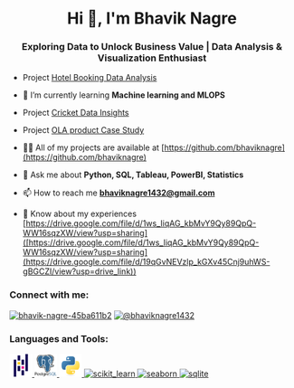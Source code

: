 <h1 align="center">Hi 👋, I'm Bhavik Nagre</h1>
<h3 align="center">Exploring Data to Unlock Business Value | Data Analysis & Visualization Enthusiast</h3>

- Project [Hotel Booking Data Analysis](https://github.com/bhaviknagre/Hotel-Booking-Data-Analysis)

- 🌱 I’m currently learning **Machine learning and MLOPS**

- Project [Cricket Data Insights](https://github.com/bhaviknagre/Cricket-Data-Anlaysis)

- Project [OLA product Case Study](https://github.com/bhaviknagre/OLA-Case-Study)

- 👨‍💻 All of my projects are available at [https://github.com/bhaviknagre](https://github.com/bhaviknagre)

- 💬 Ask me about **Python, SQL, Tableau, PowerBI, Statistics**

- 📫 How to reach me **bhaviknagre1432@gmail.com**

- 📄 Know about my experiences [https://drive.google.com/file/d/1ws_IiqAG_kbMvY9Qy89QpQ-WW16sqzXW/view?usp=sharing]([https://drive.google.com/file/d/1ws_IiqAG_kbMvY9Qy89QpQ-WW16sqzXW/view?usp=sharing](https://drive.google.com/file/d/19qGvNEVzlp_kGXv45Cnj9uhWS-gBGCZI/view?usp=drive_link))

<h3 align="left">Connect with me:</h3>
<p align="left">
<a href="https://linkedin.com/in/bhavik-nagre-45ba611b2" target="blank"><img align="center" src="https://raw.githubusercontent.com/rahuldkjain/github-profile-readme-generator/master/src/images/icons/Social/linked-in-alt.svg" alt="bhavik-nagre-45ba611b2" height="30" width="40" /></a>
<a href="https://www.hackerrank.com/@bhaviknagre1432" target="blank"><img align="center" src="https://raw.githubusercontent.com/rahuldkjain/github-profile-readme-generator/master/src/images/icons/Social/hackerrank.svg" alt="@bhaviknagre1432" height="30" width="40" /></a>
</p>

<h3 align="left">Languages and Tools:</h3>
<p align="left"> <a href="https://pandas.pydata.org/" target="_blank" rel="noreferrer"> <img src="https://raw.githubusercontent.com/devicons/devicon/2ae2a900d2f041da66e950e4d48052658d850630/icons/pandas/pandas-original.svg" alt="pandas" width="40" height="40"/> </a> <a href="https://www.postgresql.org" target="_blank" rel="noreferrer"> <img src="https://raw.githubusercontent.com/devicons/devicon/master/icons/postgresql/postgresql-original-wordmark.svg" alt="postgresql" width="40" height="40"/> </a> <a href="https://www.python.org" target="_blank" rel="noreferrer"> <img src="https://raw.githubusercontent.com/devicons/devicon/master/icons/python/python-original.svg" alt="python" width="40" height="40"/> </a> <a href="https://scikit-learn.org/" target="_blank" rel="noreferrer"> <img src="https://upload.wikimedia.org/wikipedia/commons/0/05/Scikit_learn_logo_small.svg" alt="scikit_learn" width="40" height="40"/> </a> <a href="https://seaborn.pydata.org/" target="_blank" rel="noreferrer"> <img src="https://seaborn.pydata.org/_images/logo-mark-lightbg.svg" alt="seaborn" width="40" height="40"/> </a> <a href="https://www.sqlite.org/" target="_blank" rel="noreferrer"> <img src="https://www.vectorlogo.zone/logos/sqlite/sqlite-icon.svg" alt="sqlite" width="40" height="40"/> </a> </p>
